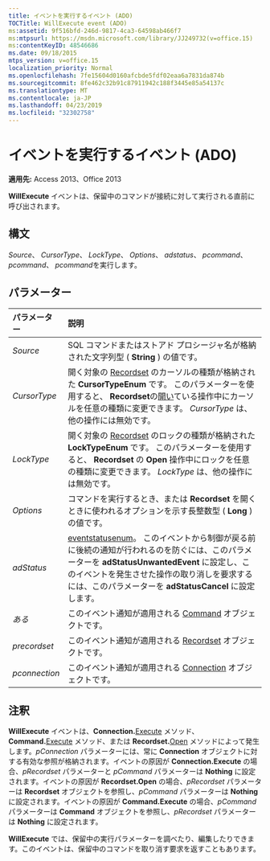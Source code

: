 ```yaml
---
title: イベントを実行するイベント (ADO)
TOCTitle: WillExecute event (ADO)
ms:assetid: 9f516bfd-246d-9817-4ca3-64598ab466f7
ms:mtpsurl: https://msdn.microsoft.com/library/JJ249732(v=office.15)
ms:contentKeyID: 48546686
ms.date: 09/18/2015
mtps_version: v=office.15
localization_priority: Normal
ms.openlocfilehash: 7fe15604d0160afcbde5fdf02eaa6a7831da874b
ms.sourcegitcommit: 8fe462c32b91c87911942c188f3445e85a54137c
ms.translationtype: MT
ms.contentlocale: ja-JP
ms.lasthandoff: 04/23/2019
ms.locfileid: "32302758"
---
```

# <a name="willexecute-event-ado"></a>イベントを実行するイベント (ADO)

**適用先:** Access 2013、Office 2013

**WillExecute** イベントは、保留中のコマンドが接続に対して実行される直前に呼び出されます。

## <a name="syntax"></a>構文

*Source*、 *CursorType*、 *LockType*、 *Options*、 *adstatus*、 *pcommand*、 *pcommand*、 *pcommand*を実行します。

## <a name="parameters"></a>パラメーター

|パラメーター|説明|
|:--------|:----------|
|*Source* |SQL コマンドまたはストアド プロシージャ名が格納された文字列型 ( **String** ) の値です。|
|*CursorType* |開く対象の [Recordset](cursortypeenum.md) のカーソルの種類が格納された **CursorTypeEnum** です。 このパラメーターを使用すると、 **Recordset**の[開い](open-method-ado-recordset.md)ている操作中にカーソルを任意の種類に変更できます。 *CursorType* は、他の操作には無効です。|
|*LockType* |開く対象の [Recordset](locktypeenum.md) のロックの種類が格納された **LockTypeEnum** です。 このパラメーターを使用すると、 **Recordset** の **Open** 操作中にロックを任意の種類に変更できます。 *LockType* は、他の操作には無効です。|
|*Options* |コマンドを実行するとき、または **Recordset** を開くときに使われるオプションを示す長整数型 ( **Long** ) の値です。|
|*adStatus* |[eventstatusenum](eventstatusenum.md)。 このイベントから制御が戻る前に後続の通知が行われるのを防ぐには、このパラメーターを **adStatusUnwantedEvent** に設定し、このイベントを発生させた操作の取り消しを要求するには、このパラメーターを **adStatusCancel** に設定します。|
|*ある* |このイベント通知が適用される [Command](command-object-ado.md) オブジェクトです。|
|*precordset* |このイベント通知が適用される [Recordset](recordset-object-ado.md) オブジェクトです。|
|*pconnection* |このイベント通知が適用される [Connection](connection-object-ado.md) オブジェクトです。|

## <a name="remarks"></a>注釈

**WillExecute** イベントは、**Connection.**[Execute](https://docs.microsoft.com/office/vba/access/concepts/miscellaneous/execute-method-ado-connection) メソッド、**Command.**[Execute](https://docs.microsoft.com/office/vba/access/concepts/miscellaneous/execute-method-ado-command) メソッド、または **Recordset.**[Open](open-method-ado-recordset.md) メソッドによって発生します。*pConnection* パラメーターには、常に **Connection** オブジェクトに対する有効な参照が格納されます。イベントの原因が **Connection.Execute** の場合、*pRecordset* パラメーターと *pCommand* パラメーターは **Nothing** に設定されます。イベントの原因が **Recordset.Open** の場合、*pRecordset* パラメーターは **Recordset** オブジェクトを参照し、*pCommand* パラメーターは **Nothing** に設定されます。イベントの原因が **Command.Execute** の場合、*pCommand* パラメーターは **Command** オブジェクトを参照し、*pRecordset* パラメーターは **Nothing** に設定されます。

**WillExecute** では、保留中の実行パラメーターを調べたり、編集したりできます。このイベントは、保留中のコマンドを取り消す要求を返すこともあります。

